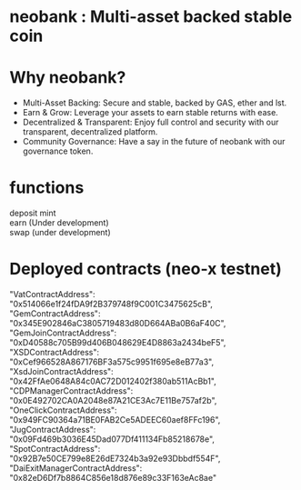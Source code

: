 # neobank : Multi-asset backed stable coin

# Why neobank?

- Multi-Asset Backing: Secure and stable, backed by GAS, ether and lst.
- Earn & Grow: Leverage your assets to earn stable returns with ease.
- Decentralized & Transparent: Enjoy full control and security with our transparent, decentralized platform.
- Community Governance: Have a say in the future of neobank with our governance token.

# functions

deposit
mint  
earn (Under development)  
swap (under development)

# Deployed contracts (neo-x testnet)

"VatContractAddress": "0x514066e1f24fDA9f2B379748f9C001C3475625cB",
"GemContractAddress": "0x345E902846aC3805719483d80D664ABa0B6aF40C",
"GemJoinContractAddress": "0xD40588c705B99d406B048629E4D8863a2434beF5",
"XSDContractAddress": "0xCef966528A867176BF3a575c9951f695e8eB77a3",
"XsdJoinContractAddress": "0x42FfAe0648A84c0AC72D012402f380ab511AcBb1",
"CDPManagerContractAddress": "0x0E492702CA0A2048e87A21CE3Ac7E11Be757af2b",
"OneClickContractAddress": "0x949FC90364a71BE0FAB2Ce5ADEEC60aef8FFc196",
"JugContractAddress": "0x09Fd469b3036E45Dad077Df411134Fb85218678e",
"SpotContractAddress": "0x92B7e50CE799e8E26dE7324b3a92e93Dbbdf554F",
"DaiExitManagerContractAddress": "0x82eD6Df7b8864C856e18d876e89c33F163eAc8ae"
